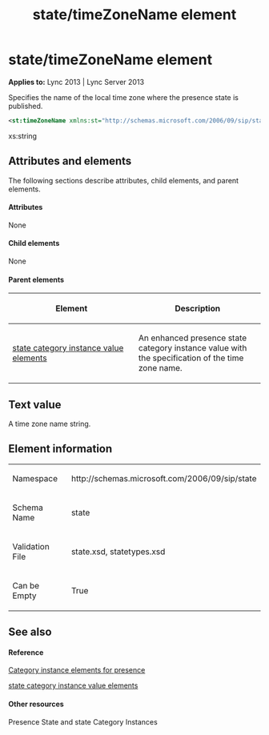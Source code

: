 ﻿---
title: state/timeZoneName element
TOCTitle: state/timeZoneName element
ms:assetid: b62c308c-147d-4099-956f-eb3b97379521
ms:mtpsurl: https://msdn.microsoft.com/en-us/library/Dn438965(v=office.15)
ms:contentKeyID: 57094004
ms.date: 07/24/2014
mtps_version: v=office.15
dev_langs:
- xml
---

# state/timeZoneName element


**Applies to:** Lync 2013 | Lync Server 2013

Specifies the name of the local time zone where the presence state is published.

```xml
<st:timeZoneName xmlns:st="http://schemas.microsoft.com/2006/09/sip/state" >xs:string</st:timeZoneName>
```

xs:string

## Attributes and elements

The following sections describe attributes, child elements, and parent elements.

#### Attributes

None

#### Child elements

None

#### Parent elements

<table>
<colgroup>
<col style="width: 50%" />
<col style="width: 50%" />
</colgroup>
<thead>
<tr class="header">
<th><p>Element</p></th>
<th><p>Description</p></th>
</tr>
</thead>
<tbody>
<tr class="odd">
<td><p><a href="state-category-instance-value-elements.md">state category instance value elements</a></p></td>
<td><p>An enhanced presence state category instance value with the specification of the time zone name.</p></td>
</tr>
</tbody>
</table>


## Text value

A time zone name string.

## Element information

<table>
<colgroup>
<col style="width: 50%" />
<col style="width: 50%" />
</colgroup>
<tbody>
<tr class="odd">
<td><p>Namespace</p></td>
<td><p>http://schemas.microsoft.com/2006/09/sip/state</p></td>
</tr>
<tr class="even">
<td><p>Schema Name</p></td>
<td><p>state</p></td>
</tr>
<tr class="odd">
<td><p>Validation File</p></td>
<td><p>state.xsd, statetypes.xsd</p></td>
</tr>
<tr class="even">
<td><p>Can be Empty</p></td>
<td><p>True</p></td>
</tr>
</tbody>
</table>


## See also

#### Reference

[Category instance elements for presence](category-instance-elements-for-presence.md)

[state category instance value elements](state-category-instance-value-elements.md)

#### Other resources

Presence State and state Category Instances

